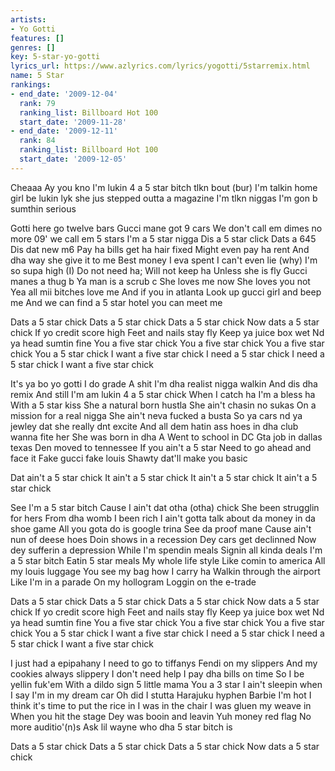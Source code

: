 ```yaml
---
artists:
- Yo Gotti
features: []
genres: []
key: 5-star-yo-gotti
lyrics_url: https://www.azlyrics.com/lyrics/yogotti/5starremix.html
name: 5 Star
rankings:
- end_date: '2009-12-04'
  rank: 79
  ranking_list: Billboard Hot 100
  start_date: '2009-11-28'
- end_date: '2009-12-11'
  rank: 84
  ranking_list: Billboard Hot 100
  start_date: '2009-12-05'
---
```


Cheaaa
Ay you kno I'm lukin 4 a 5 star bitch tlkn bout (bur)
I'm talkin home girl be lukin lyk she jus stepped outta a magazine
I'm tlkn niggas I'm gon b sumthin serious


Gotti here go twelve bars
Gucci mane got 9 cars
We don't call em dimes no more
09' we call em 5 stars
I'm a 5 star nigga
Dis a 5 star click
Dats a 645
Dis dat new m6
Pay ha bills get ha hair fixed
Might even pay ha rent
And dha way she give it to me
Best money I eva spent
I can't even lie (why)
I'm so supa high (I)
Do not need ha;
Will not keep ha
Unless she is fly
Gucci manes a thug b
Ya man is a scrub c
She loves me now
She loves you not
Yea all mii bitches love me
And if you in atlanta
Look up gucci girl and beep me
And we can find a 5 star hotel you can meet me

Dats a 5 star chick
Dats a 5 star chick
Dats a 5 star chick
Now dats a 5 star chick
If yo credit score high
Feet and nails stay fly
Keep ya juice box wet
Nd ya head sumtin fine
You a five star chick
You a five star chick
You a five star chick
You a 5 star chick
I want a five star chick
I need a 5 star chick
I need a 5 star chick
I want a five star chick


It's ya bo yo gotti
I do grade A shit
I'm dha realist nigga walkin
And dis dha remix
And still I'm am lukin
4 a 5 star chick
When I catch ha
I'm a bless ha
With a 5 star kiss
She a natural born hustla
She ain't chasin no sukas
On a mission for a real nigga
She ain't neva fucked a busta
So ya cars nd ya jewley dat she really dnt excite
And all dem hatin ass hoes in dha club wanna fite her
She was born in dha A
Went to school in DC
Gta job in dallas texas
Den moved to tennessee
If you ain't a 5 star
Need to go ahead and face it
Fake gucci fake louis
Shawty dat'll make you basic

Dat ain't a 5 star chick
It ain't a 5 star chick
It ain't a 5 star chick
It ain't a 5 star chick


See I'm a 5 star bitch
Cause I ain't dat otha (otha) chick
She been strugglin for hers
From dha womb I been rich
I ain't gotta talk about da money in da shoe game
All you gota do is google trina
See da proof mane
Cause ain't nun of deese hoes
Doin shows in a recession
Dey cars get declinned
Now dey sufferin a depression
While I'm spendin meals
Signin all kinda deals
I'm a 5 star bitch
Eatin 5 star meals
My whole life style
Like comin to america
All my louis luggage
You see my bag how I carry ha
Walkin through the airport
Like I'm in a parade
On my hollogram
Loggin on the e-trade

Dats a 5 star chick
Dats a 5 star chick
Dats a 5 star chick
Now dats a 5 star chick
If yo credit score high
Feet and nails stay fly
Keep ya juice box wet
Nd ya head sumtin fine
You a five star chick
You a five star chick
You a five star chick
You a 5 star chick
I want a five star chick
I need a 5 star chick
I need a 5 star chick
I want a five star chick


I just had a epipahany
I need to go to tiffanys
Fendi on my slippers
And my cookies always slippery
I don't need help
I pay dha bills on time
So I be yellin fuk'em
With a dildo sign
5 little mama
You a 3 star
I ain't sleepin when I say
I'm in my dream car
Oh did I stutta
Harajuku hyphen
Barbie
I'm hot I think it's time to put the rice in
I was in the chair
I was gluen my weave in
When you hit the stage
Dey was booin and leavin
Yuh money red flag
No more auditio'(n)s
Ask lil wayne who dha 5 star bitch is

Dats a 5 star chick
Dats a 5 star chick
Dats a 5 star chick
Now dats a 5 star chick



